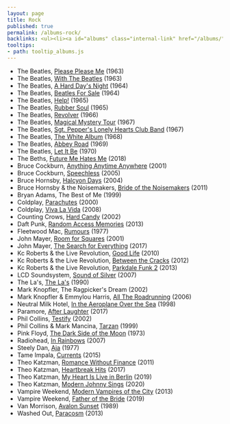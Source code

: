 ```yaml
---
layout: page
title: Rock
published: true
permalink: /albums-rock/
backlinks: <ul><li><a id="albums" class="internal-link" href="/albums/">Albums</a></li></ul>
tooltips: 
- path: tooltip_albums.js
---
```


* The Beatles, [Please Please Me](https://open.spotify.com/album/3KzAvEXcqJKBF97HrXwlgf?si=-qatvcXfSQ60gZNnvHqJUA) (1963)
* The Beatles, [With The Beatles](https://open.spotify.com/album/1aYdiJk6XKeHWGO3FzHHTr?si=bgnUki-SStOXpPdWmyigyg) (1963)
* The Beatles, [A Hard Day's Night](https://open.spotify.com/album/6wCttLq0ADzkPgtRnUihLV?si=ELmtVjrUR9GfS5JlSgv_jg) (1964)
* The Beatles, [Beatles For Sale](https://open.spotify.com/album/1vANZV20H5B4Fk6yf7Ot9a?si=m4QK8kqJTJ2YY6fshH-FiQ) (1964)
* The Beatles, [Help!](https://open.spotify.com/album/0PT5m6hwPRrpBwIHVnvbFX?si=MkbLEXglRCOyesuJui3BLQ) (1965)
* The Beatles, [Rubber Soul](https://open.spotify.com/album/50o7kf2wLwVmOTVYJOTplm?si=7_UoRHomST6tuWjElTaqrA) (1965)
* The Beatles, [Revolver](https://open.spotify.com/album/3PRoXYsngSwjEQWR5PsHWR?si=N7asHsmsSn6iSeSm1I_DyA) (1966)
* The Beatles, [Magical Mystery Tour](https://open.spotify.com/album/2BtE7qm1qzM80p9vLSiXkj?si=eIEwPMvnSQ-VSk3Di-YpmQ) (1967)
* The Beatles, [Sgt. Pepper's Lonely Hearts Club Band](https://open.spotify.com/album/6QaVfG1pHYl1z15ZxkvVDW?si=Isq8SeejRs6SXPrVcRgUaQ) (1967)
* The Beatles, [The White Album](https://open.spotify.com/album/1klALx0u4AavZNEvC4LrTL?si=GM21PzkrR1iiaP7KVVzSWg) (1968)
* The Beatles, [Abbey Road](https://open.spotify.com/album/0ETFjACtuP2ADo6LFhL6HN?si=gg9B18kVTyeo7DvoBLd-rg) (1969)
* The Beatles, [Let It Be](https://open.spotify.com/album/0jTGHV5xqHPvEcwL8f6YU5?si=4L3hnGtgQDynsDNoh3udGA) (1970)
* The Beths, [Future Me Hates Me](https://open.spotify.com/album/4xG41eVnTuDK6uMmcksQ9B?si=BaeWB407TCWqbLJhlTvRSQ) (2018)
* Bruce Cockburn, [Anything Anytime Anywhere](https://open.spotify.com/album/2SPw42NwLiAzaaFa8qly2H?si=CuH6k5dZT1GbObJ2E-unjQ) (2001)
* Bruce Cockburn, [Speechless](https://open.spotify.com/album/4YDbl2wUdoTpyErcBzIS74?si=Xobu3VNmTrS0lH5zNlnR1Q) (2005)
* Bruce Hornsby, [Halcyon Days](https://open.spotify.com/album/3krJt11TsETPI3fmKao7mx?si=5KEFLvx3SvOvYi269GEYhg) (2004)
* Bruce Hornsby & the Noisemakers, [Bride of the Noisemakers](https://open.spotify.com/album/3Y3w5UvZ0yazQRUKVtlVTo?si=YPVaQHeVTD-TxMu1GHHC2Q) (2011)
* Bryan Adams, The Best of Me (1999)
* Coldplay, [Parachutes](https://open.spotify.com/album/6ZG5lRT77aJ3btmArcykra?si=-D0SEOLbSoOpA972ojYGlg) (2000)
* Coldplay, [Viva La Vida](https://open.spotify.com/album/1CEODgTmTwLyabvwd7HBty?si=q1OZyeEURJeSJt7nbfb87Q) (2008)
* Counting Crows, [Hard Candy](https://open.spotify.com/album/50oL8ADjfT0n9gVoMpDwBy?si=2-GHrtIASCq3yLOYofTASQ) (2002)
* Daft Punk, [Random Access Memories](https://open.spotify.com/album/4m2880jivSbbyEGAKfITCa?si=Sh5jHvpgT0KDfFfkHWZ-Ag) (2013)
* Fleetwood Mac, [Rumours](https://open.spotify.com/album/1bt6q2SruMsBtcerNVtpZB?si=b5BrvrMOSzyZg1r1HlQ3zw) (1977)
* John Mayer, [Room for Squares](https://open.spotify.com/album/3yHOaiXecTJVUdn7mApZ48?si=hwkf9N77Tie1le2QZ3KFbg) (2001)
* John Mayer, [The Search for Everything](https://open.spotify.com/album/0jZFu2tihRJ65iYAo0oOtP?si=xNayx_UuTsie8cjg5gfFCQ) (2017)
* Kc Roberts & the Live Revolution, [Good Life](https://open.spotify.com/album/40fwfKIddIywScxjTYQKG4?si=t_bcFbVDSaSG4KVmf5S6gg) (2010)
* Kc Roberts & the Live Revolution, [Between the Cracks](https://open.spotify.com/album/2WOz8j03d63Fd3Mbdbu2BU?si=ZhVM-ZEYSRmiipoU0PERoQ) (2012)
* Kc Roberts & the Live Revolution, [Parkdale Funk 2](https://open.spotify.com/album/3RdV4442NuFPlAiS0muW5w?si=tzf7tTbVTq66z8DSAqZGFw) (2013)
* LCD Soundsystem, [Sound of Silver](https://open.spotify.com/album/1R8kkopLT4IAxzMMkjic6X?si=ZKOPRcC-SfO_xJahT32Kgw) (2007)
* The La's, [The La's](https://open.spotify.com/album/1djwiQ802xeU8Q45jv1b0x?si=bxgUp2kORMS8pbOZigXIvw) (1990)
* Mark Knopfler, The Ragpicker's Dream (2002)
* Mark Knopfler & Emmylou Harris, [All The Roadrunning](https://open.spotify.com/album/6oGCz3d9MqAB6OVMUOLibu?si=vrBq3nlnSlqDWVQthsaVRg) (2006)
* Neutral Milk Hotel, [In the Aeroplane Over the Sea](https://open.spotify.com/album/5COXoP5kj2DWfCDg0vxi4F?si=hKzztpO8RN6kMxxW3GIwaA) (1998)
* Paramore, [After Laughter](https://open.spotify.com/album/1c9Sx7XdXuMptGyfCB6hHs?si=Y8XSU104Q6qEMpD_rAFVSA) (2017)
* Phil Collins, [Testify](https://open.spotify.com/album/5Tby0U5VndHW0SomYO7Id7?si=jG1jCU1SS3eiXIBw07TXTQ) (2002)
* Phil Collins & Mark Mancina, [Tarzan](https://open.spotify.com/album/1zszC1x9HYKxUCKVa62p7C?si=OHU5hVqfQyizKXJxDD1naw) (1999)
* Pink Floyd, [The Dark Side of the Moon](https://open.spotify.com/album/4LH4d3cOWNNsVw41Gqt2kv?si=MAHvy6lKTNe_dgKjBhatSQ) (1973)
* Radiohead, [In Rainbows](https://open.spotify.com/album/7eyQXxuf2nGj9d2367Gi5f?si=ITy3Dks0Tq2Lye7QjvCFbg) (2007)
* Steely Dan, [Aja](https://open.spotify.com/album/51XjnQQ9SR8VSEpxPO9vrW?si=ZYspSgLWSceLLmUHFV9lqg) (1977)
* Tame Impala, [Currents](https://open.spotify.com/album/79dL7FLiJFOO0EoehUHQBv?si=dY8vZdZ9QCmk2JjcSOZ1tA) (2015)
* Theo Katzman, [Romance Without Finance](https://open.spotify.com/album/5JmFPHMTXfItvlHOQi1Yyd?si=lhglGJCBSpKlFgr-Npm_LQ) (2011)
* Theo Katzman, [Heartbreak Hits](https://open.spotify.com/album/04QktcTXcS9qQTp7Q22Z3I?si=r8-u7OpYRJ2dtZMkXfo3Wg) (2017)
* Theo Katzman, [My Heart Is Live in Berlin](https://open.spotify.com/album/3ZG1uBVhfvxpmYWn4GBOP8?si=rkzC_2a1R6aYu0iQtkSRgA) (2019)
* Theo Katzman, [Modern Johnny Sings](https://open.spotify.com/album/5uV5cai6VPXvq9fmtvlRWn?si=0gWWuxS4Rh24uriBLflS9w) (2020)
* Vampire Weekend, [Modern Vampires of the City](https://open.spotify.com/album/2Qi2SySN2ePZwMLDSv9Krn?si=p_Bns7JJQNuRA9BAmfVtEQ) (2013)
* Vampire Weekend, [Father of the Bride](https://open.spotify.com/album/5WWu3iYAXLgqghjU9696Nk?si=99n00kYRSOG5rRaAVA9nDQ) (2019)
* Van Morrison, [Avalon Sunset](https://open.spotify.com/album/2vE3SSFPxYt7jRu93j6rsi?si=mxrBRtUKTHOueoCTT3fkfw) (1989)
* Washed Out, [Paracosm](https://open.spotify.com/album/72b7KBNzYH54BtZ5FBSFqi?si=mxK36G6jQYOQz_T3GwbK8Q) (2013)
